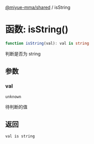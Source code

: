 [@miyue-mma/shared](../index.md) / isString

# 函数: isString()

```ts
function isString(val): val is string
```

判断是否为 string

## 参数

### val

`unknown`

待判断的值

## 返回

`val is string`
